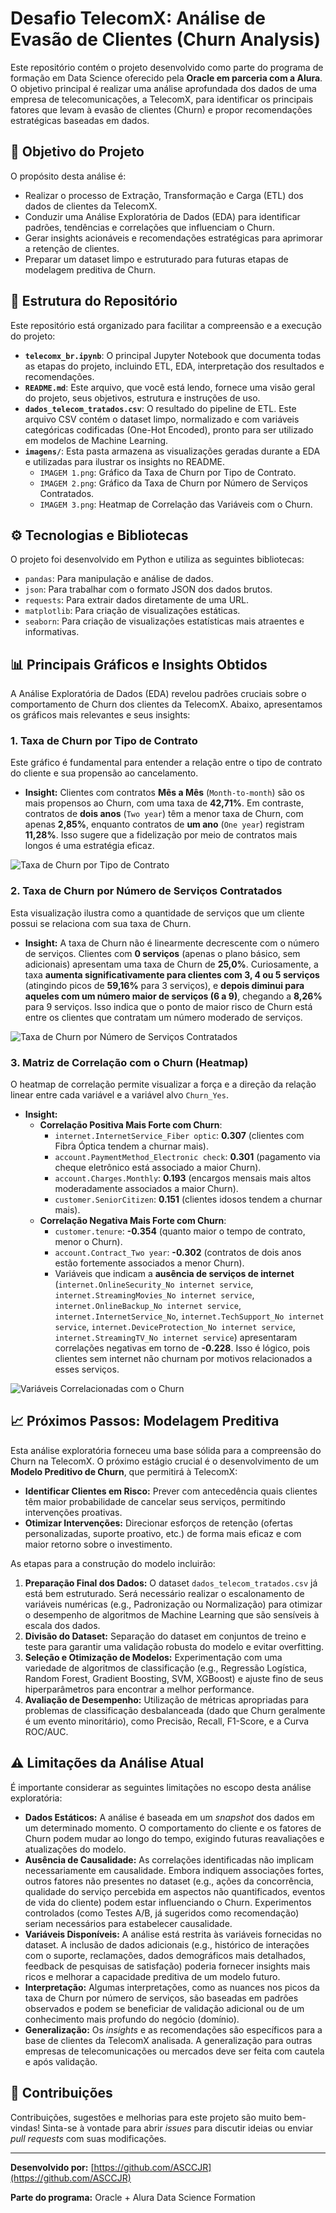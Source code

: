 # Desafio TelecomX: Análise de Evasão de Clientes (Churn Analysis)

Este repositório contém o projeto desenvolvido como parte do programa de formação em Data Science oferecido pela **Oracle em parceria com a Alura**. O objetivo principal é realizar uma análise aprofundada dos dados de uma empresa de telecomunicações, a TelecomX, para identificar os principais fatores que levam à evasão de clientes (Churn) e propor recomendações estratégicas baseadas em dados.

## 🎯 Objetivo do Projeto

O propósito desta análise é:

* Realizar o processo de Extração, Transformação e Carga (ETL) dos dados de clientes da TelecomX.
* Conduzir uma Análise Exploratória de Dados (EDA) para identificar padrões, tendências e correlações que influenciam o Churn.
* Gerar insights acionáveis e recomendações estratégicas para aprimorar a retenção de clientes.
* Preparar um dataset limpo e estruturado para futuras etapas de modelagem preditiva de Churn.

## 📁 Estrutura do Repositório

Este repositório está organizado para facilitar a compreensão e a execução do projeto:

* **`telecomx_br.ipynb`**: O principal Jupyter Notebook que documenta todas as etapas do projeto, incluindo ETL, EDA, interpretação dos resultados e recomendações.
* **`README.md`**: Este arquivo, que você está lendo, fornece uma visão geral do projeto, seus objetivos, estrutura e instruções de uso.
* **`dados_telecom_tratados.csv`**: O resultado do pipeline de ETL. Este arquivo CSV contém o dataset limpo, normalizado e com variáveis categóricas codificadas (One-Hot Encoded), pronto para ser utilizado em modelos de Machine Learning.
* **`imagens/`**: Esta pasta armazena as visualizações geradas durante a EDA e utilizadas para ilustrar os insights no README.
    * `IMAGEM 1.png`: Gráfico da Taxa de Churn por Tipo de Contrato.
    * `IMAGEM 2.png`: Gráfico da Taxa de Churn por Número de Serviços Contratados.
    * `IMAGEM 3.png`: Heatmap de Correlação das Variáveis com o Churn.

## ⚙️ Tecnologias e Bibliotecas

O projeto foi desenvolvido em Python e utiliza as seguintes bibliotecas:

* `pandas`: Para manipulação e análise de dados.
* `json`: Para trabalhar com o formato JSON dos dados brutos.
* `requests`: Para extrair dados diretamente de uma URL.
* `matplotlib`: Para criação de visualizações estáticas.
* `seaborn`: Para criação de visualizações estatísticas mais atraentes e informativas.

## 📊 Principais Gráficos e Insights Obtidos

A Análise Exploratória de Dados (EDA) revelou padrões cruciais sobre o comportamento de Churn dos clientes da TelecomX. Abaixo, apresentamos os gráficos mais relevantes e seus insights:

### 1. Taxa de Churn por Tipo de Contrato

Este gráfico é fundamental para entender a relação entre o tipo de contrato do cliente e sua propensão ao cancelamento.

* **Insight:** Clientes com contratos **Mês a Mês** (`Month-to-month`) são os mais propensos ao Churn, com uma taxa de **42,71%**. Em contraste, contratos de **dois anos** (`Two year`) têm a menor taxa de Churn, com apenas **2,85%**, enquanto contratos de **um ano** (`One year`) registram **11,28%**. Isso sugere que a fidelização por meio de contratos mais longos é uma estratégia eficaz.

![Taxa de Churn por Tipo de Contrato](IMAGEM%201.png)

### 2. Taxa de Churn por Número de Serviços Contratados

Esta visualização ilustra como a quantidade de serviços que um cliente possui se relaciona com sua taxa de Churn.

* **Insight:** A taxa de Churn não é linearmente decrescente com o número de serviços. Clientes com **0 serviços** (apenas o plano básico, sem adicionais) apresentam uma taxa de Churn de **25,0%**. Curiosamente, a taxa **aumenta significativamente para clientes com 3, 4 ou 5 serviços** (atingindo picos de **59,16%** para 3 serviços), e **depois diminui para aqueles com um número maior de serviços (6 a 9)**, chegando a **8,26%** para 9 serviços. Isso indica que o ponto de maior risco de Churn está entre os clientes que contratam um número moderado de serviços.

![Taxa de Churn por Número de Serviços Contratados](IMAGEM%202.png)

### 3. Matriz de Correlação com o Churn (Heatmap)

O heatmap de correlação permite visualizar a força e a direção da relação linear entre cada variável e a variável alvo `Churn_Yes`.

* **Insight:**
    * **Correlação Positiva Mais Forte com Churn**:
        * `internet.InternetService_Fiber optic`: **0.307** (clientes com Fibra Óptica tendem a churnar mais).
        * `account.PaymentMethod_Electronic check`: **0.301** (pagamento via cheque eletrônico está associado a maior Churn).
        * `account.Charges.Monthly`: **0.193** (encargos mensais mais altos moderadamente associados a maior Churn).
        * `customer.SeniorCitizen`: **0.151** (clientes idosos tendem a churnar mais).
    * **Correlação Negativa Mais Forte com Churn**:
        * `customer.tenure`: **-0.354** (quanto maior o tempo de contrato, menor o Churn).
        * `account.Contract_Two year`: **-0.302** (contratos de dois anos estão fortemente associados a menor Churn).
        * Variáveis que indicam a **ausência de serviços de internet** (`internet.OnlineSecurity_No internet service`, `internet.StreamingMovies_No internet service`, `internet.OnlineBackup_No internet service`, `internet.InternetService_No`, `internet.TechSupport_No internet service`, `internet.DeviceProtection_No internet service`, `internet.StreamingTV_No internet service`) apresentaram correlações negativas em torno de **-0.228**. Isso é lógico, pois clientes sem internet não churnam por motivos relacionados a esses serviços.

![Variáveis Correlacionadas com o Churn](IMAGEM%203.png)

## 📈 Próximos Passos: Modelagem Preditiva

Esta análise exploratória forneceu uma base sólida para a compreensão do Churn na TelecomX. O próximo estágio crucial é o desenvolvimento de um **Modelo Preditivo de Churn**, que permitirá à TelecomX:

* **Identificar Clientes em Risco:** Prever com antecedência quais clientes têm maior probabilidade de cancelar seus serviços, permitindo intervenções proativas.
* **Otimizar Intervenções:** Direcionar esforços de retenção (ofertas personalizadas, suporte proativo, etc.) de forma mais eficaz e com maior retorno sobre o investimento.

As etapas para a construção do modelo incluirão:

1.  **Preparação Final dos Dados:** O dataset `dados_telecom_tratados.csv` já está bem estruturado. Será necessário realizar o escalonamento de variáveis numéricas (e.g., Padronização ou Normalização) para otimizar o desempenho de algoritmos de Machine Learning que são sensíveis à escala dos dados.
2.  **Divisão do Dataset:** Separação do dataset em conjuntos de treino e teste para garantir uma validação robusta do modelo e evitar overfitting.
3.  **Seleção e Otimização de Modelos:** Experimentação com uma variedade de algoritmos de classificação (e.g., Regressão Logística, Random Forest, Gradient Boosting, SVM, XGBoost) e ajuste fino de seus hiperparâmetros para encontrar a melhor performance.
4.  **Avaliação de Desempenho:** Utilização de métricas apropriadas para problemas de classificação desbalanceada (dado que Churn geralmente é um evento minoritário), como Precisão, Recall, F1-Score, e a Curva ROC/AUC.

## ⚠️ Limitações da Análise Atual

É importante considerar as seguintes limitações no escopo desta análise exploratória:

* **Dados Estáticos:** A análise é baseada em um *snapshot* dos dados em um determinado momento. O comportamento do cliente e os fatores de Churn podem mudar ao longo do tempo, exigindo futuras reavaliações e atualizações do modelo.
* **Ausência de Causalidade:** As correlações identificadas não implicam necessariamente em causalidade. Embora indiquem associações fortes, outros fatores não presentes no dataset (e.g., ações da concorrência, qualidade do serviço percebida em aspectos não quantificados, eventos de vida do cliente) podem estar influenciando o Churn. Experimentos controlados (como Testes A/B, já sugeridos como recomendação) seriam necessários para estabelecer causalidade.
* **Variáveis Disponíveis:** A análise está restrita às variáveis fornecidas no dataset. A inclusão de dados adicionais (e.g., histórico de interações com o suporte, reclamações, dados demográficos mais detalhados, feedback de pesquisas de satisfação) poderia fornecer insights mais ricos e melhorar a capacidade preditiva de um modelo futuro.
* **Interpretação:** Algumas interpretações, como as nuances nos picos da taxa de Churn por número de serviços, são baseadas em padrões observados e podem se beneficiar de validação adicional ou de um conhecimento mais profundo do negócio (domínio).
* **Generalização:** Os *insights* e as recomendações são específicos para a base de clientes da TelecomX analisada. A generalização para outras empresas de telecomunicações ou mercados deve ser feita com cautela e após validação.

## 🤝 Contribuições

Contribuições, sugestões e melhorias para este projeto são muito bem-vindas! Sinta-se à vontade para abrir *issues* para discutir ideias ou enviar *pull requests* com suas modificações.

---

**Desenvolvido por:** [https://github.com/ASCCJR](https://github.com/ASCCJR)

**Parte do programa:** Oracle + Alura Data Science Formation
